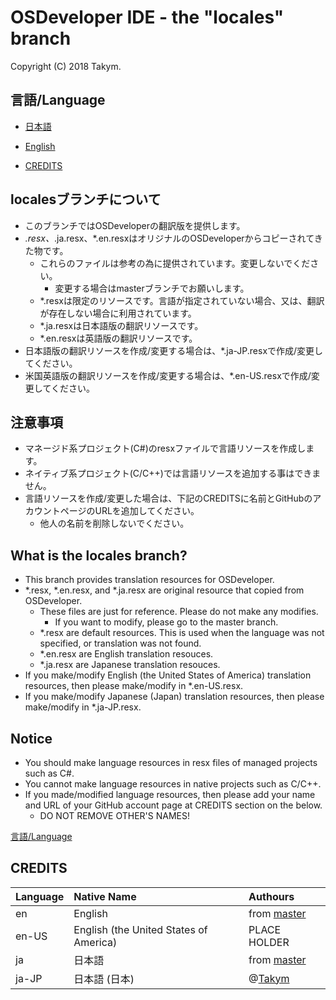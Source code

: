 # OSDeveloper IDE - the "locales" branch
Copyright (C) 2018 Takym.

## <a id="lang">言語/Language</a>
* [日本語](#ja_top)
* [English](#en_top)

* [CREDITS](#credits)

<!-- 日本語 -->
## <a id="ja_top">localesブランチについて</a>
- このブランチではOSDeveloperの翻訳版を提供します。
- *.resx、*.ja.resx、*.en.resxはオリジナルのOSDeveloperからコピーされてきた物です。
	- これらのファイルは参考の為に提供されています。変更しないでください。
		- 変更する場合はmasterブランチでお願いします。
	- *.resxは限定のリソースです。言語が指定されていない場合、又は、翻訳が存在しない場合に利用されています。
	- *.ja.resxは日本語版の翻訳リソースです。
	- *.en.resxは英語版の翻訳リソースです。
- 日本語版の翻訳リソースを作成/変更する場合は、*.ja-JP.resxで作成/変更してください。
- 米国英語版の翻訳リソースを作成/変更する場合は、*.en-US.resxで作成/変更してください。

## 注意事項
- マネージド系プロジェクト(C#)のresxファイルで言語リソースを作成します。
- ネイティブ系プロジェクト(C/C++)では言語リソースを追加する事はできません。
- 言語リソースを作成/変更した場合は、下記のCREDITSに名前とGitHubのアカウントページのURLを追加してください。
	- 他人の名前を削除しないでください。


<!-- English -->
## <a id="en_top">What is the locales branch?</a>
- This branch provides translation resources for OSDeveloper.
- *.resx, *.en.resx, and *.ja.resx are original resource that copied from OSDeveloper.
	- These files are just for reference. Please do not make any modifies.
		- If you want to modify, please go to the master branch.
	- *.resx are default resources. This is used when the language was not specified, or translation was not found.
	- *.en.resx are English translation resouces.
	- *.ja.resx are Japanese translation resouces.
- If you make/modify English (the United States of America) translation resources, then please make/modify in *.en-US.resx.
- If you make/modify Japanese (Japan) translation resources, then please make/modify in *.ja-JP.resx.

## Notice
- You should make language resources in resx files of managed projects such as C#.
- You cannot make language resources in native projects such as C/C++.
- If you made/modified language resources, then please add your name and URL of your GitHub account page at CREDITS section on the below.
	- DO NOT REMOVE OTHER'S NAMES!


[言語/Language](#lang)

<!-- CREDITS -->
## <a id="credits">CREDITS</a>
|Language|Native Name|Authours|
|:--|:--|:--|
|en|English|from [master](https://github.com/Takym/OSDeveloper/tree/master)|
|en-US|English (the United States of America)|PLACE HOLDER|
|ja|日本語|from [master](https://github.com/Takym/OSDeveloper/tree/master)|
|ja-JP|日本語 (日本)|@[Takym](https://github.com/Takym/)|
